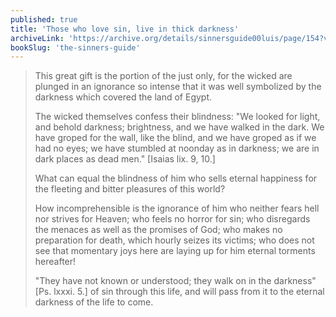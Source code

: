 ```yaml
---
published: true
title: 'Those who love sin, live in thick darkness'
archiveLink: 'https://archive.org/details/sinnersguide00luis/page/154?view=theater'
bookSlug: 'the-sinners-guide'
---
```


> This great gift is the portion of the just only, for the wicked are plunged in an ignorance so intense that it was well symbolized by the darkness which covered the land of Egypt.
> 
> The wicked themselves confess their blindness: "We looked for light, and behold darkness; brightness, and we have walked in the dark. We have groped for the wall, like the blind, and we have groped as if we had no eyes; we have stumbled at noonday as in darkness; we are in dark places as dead men." [Isaias lix. 9, 10.]
> 
> What can equal the blindness of him who sells eternal happiness for the fleeting and bitter pleasures of this world?
> 
> How incomprehensible is the ignorance of him who neither fears hell nor strives for Heaven; who feels no horror for sin; who disregards the menaces as well as the promises of God; who makes no preparation for death, which hourly seizes its victims; who does not see that momentary joys here are laying up for him eternal torments hereafter!
> 
> "They have not known or understood; they walk on in the darkness" [Ps. lxxxi. 5.] of sin through this life, and will pass from it to the eternal darkness of the life to come.
